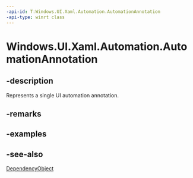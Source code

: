 ```yaml
---
-api-id: T:Windows.UI.Xaml.Automation.AutomationAnnotation
-api-type: winrt class
---
```


<!-- Class syntax.
public class AutomationAnnotation : Windows.UI.Xaml.DependencyObject, Windows.UI.Xaml.Automation.IAutomationAnnotation
-->

# Windows.UI.Xaml.Automation.AutomationAnnotation

## -description
Represents a single UI automation annotation.



## -remarks

## -examples

## -see-also
[DependencyObject](../windows.ui.xaml/dependencyobject.md)
